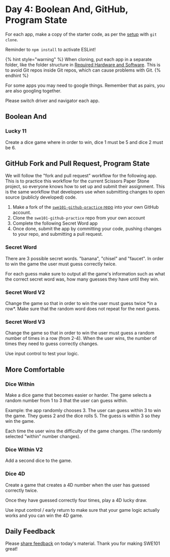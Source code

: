 # Day 4: Boolean And, GitHub, Program State

For each app, make a copy of the starter code, as per the [setup](https://swe101.rocketacademy.co/4-getting-started-with-code/4-2-our-first-program#setup) with `git clone`.

Reminder to `npm install` to activate ESLint!

{% hint style="warning" %}
When cloning, put each app in a separate folder, like the folder structure in [Required Hardware and Software](../course-logistics/required-hardware-and-software.md#folder-structure-for-swe101). This is to avoid Git repos inside Git repos, which can cause problems with Git.
{% endhint %}

For some apps you may need to google things. Remember that as pairs, you are also googling together.

Please switch driver and navigator each app.

## Boolean And

### Lucky 11

Create a dice game where in order to win, dice 1 must be 5 and dice 2 must be 6.

## GitHub Fork and Pull Request, Program State

We will follow the "fork and pull request" workflow for the following app. This is to practice this workflow for the current Scissors Paper Stone project, so everyone knows how to set up and submit their assignment. This is the same workflow that developers use when submitting changes to open source \(publicly developed\) code.

1. Make a fork of the [`swe101-github-practice` repo](https://github.com/rocketacademy/swe101-github-practice) into your own GitHub account.
2. Clone the `swe101-github-practice` repo from your own account
3. Complete the following Secret Word app
4. Once done, submit the app by committing your code, pushing changes to your repo, and submitting a pull request.

### Secret Word

There are 3 possible secret words. "banana", "chisel" and "faucet". In order to win the game the user must guess correctly twice.

For each guess make sure to output all the game's information such as what the correct secret word was, how many guesses they have until they win.

### Secret Word V2

Change the game so that in order to win the user must guess twice \*in a row\*. Make sure that the random word does not repeat for the next guess.

### Secret Word V3

Change the game so that in order to win the user must guess a random number of times in a row \(from 2-4\). When the user wins, the number of times they need to guess correctly changes.

Use input control to test your logic.

## More Comfortable

### Dice Within

Make a dice game that becomes easier or harder. The game selects a random number from 1 to 3 that the user can guess within.

Example: the app randomly chooses 3. The user can guess within 3 to win the game. They guess 2 and the dice rolls 5. The guess is within 3 so they win the game.

Each time the user wins the difficulty of the game changes. \(The randomly selected "within" number changes\).

### Dice Within V2

Add a second dice to the game.

### Dice 4D

Create a game that creates a 4D number when the user has guessed correctly twice.

Once they have guessed correctly four times, play a 4D lucky draw.

Use input control / early return to make sure that your game logic actually works and you can win the 4D game.

## Daily Feedback

Please [share feedback](https://forms.gle/NK3mez8er7pPo7tu5) on today's material. Thank you for making SWE101 great!
